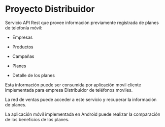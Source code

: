 # Proyecto Distribuidor

Servicio API Rest que provee información previamente registrada de planes de telefonía móvil:

- Empresas

- Productos

- Campañas

- Planes

- Detalle de los planes

Esta información puede ser consumida por aplicación movil cliente implementada para empresa Distribuidor de teléfonos moviles.

La red de ventas puede acceder a este servicio y recuperar la información de planes.

La aplicación móvil implementada en Android puede realizar la comparación de los beneficios de los planes.




